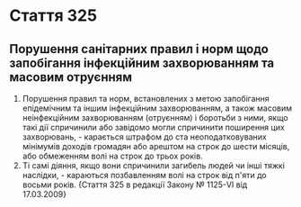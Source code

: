 Cтаття 325
====
Порушення санітарних правил і норм щодо запобігання інфекційним захворюванням та масовим отруєнням
----
1. Порушення правил та норм, встановлених з метою запобігання епідемічним та іншим інфекційним захворюванням, а також масовим неінфекційним захворюванням (отруєнням) і боротьби з ними, якщо такі дії спричинили або завідомо могли спричинити поширення цих захворювань, -
карається штрафом до ста неоподатковуваних мінімумів доходів громадян або арештом на строк до шести місяців, або обмеженням волі на строк до трьох років.
2. Ті самі діяння, якщо вони спричинили загибель людей чи інші тяжкі наслідки, -
караються позбавленням волі на строк від п'яти до восьми років.
{Стаття 325 в редакції Закону № 1125-VI від 17.03.2009}
